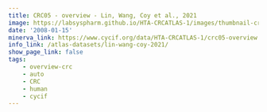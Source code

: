 ```yaml
---
title: CRC05 - overview - Lin, Wang, Coy et al., 2021
image: https://labsyspharm.github.io/HTA-CRCATLAS-1/images/thumbnail-crc05-overview.jpg
date: '2008-01-15'
minerva_link: https://www.cycif.org/data/HTA-CRCATLAS-1/crc05-overview
info_link: /atlas-datasets/lin-wang-coy-2021/
show_page_link: false
tags:
    - overview-crc
    - auto
    - CRC
    - human
    - cycif
---
```

